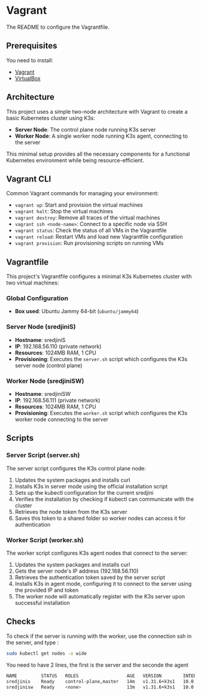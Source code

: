 # Vagrant

The README to configure the Vagrantfile.

## Prerequisites

You need to install:

- [Vagrant](https://developer.hashicorp.com/vagrant/install)
- [VirtualBox](https://www.virtualbox.org/wiki/Downloads)

## Architecture

This project uses a simple two-node architecture with Vagrant to create a basic Kubernetes cluster using K3s:

- **Server Node**: The control plane node running K3s server
- **Worker Node**: A single worker node running K3s agent, connecting to the server

This minimal setup provides all the necessary components for a functional Kubernetes environment while being resource-efficient.

## Vagrant CLI

Common Vagrant commands for managing your environment:

- `vagrant up`: Start and provision the virtual machines
- `vagrant halt`: Stop the virtual machines
- `vagrant destroy`: Remove all traces of the virtual machines
- `vagrant ssh <node-name>`: Connect to a specific node via SSH
- `vagrant status`: Check the status of all VMs in the Vagrantfile
- `vagrant reload`: Restart VMs and load new Vagrantfile configuration
- `vagrant provision`: Run provisioning scripts on running VMs

## Vagrantfile

This project's Vagrantfile configures a minimal K3s Kubernetes cluster with two virtual machines:

### Global Configuration

- **Box used**: Ubuntu Jammy 64-bit (`ubuntu/jammy64`)

### Server Node (sredjiniS)

- **Hostname**: sredjiniS
- **IP**: 192.168.56.110 (private network)
- **Resources**: 1024MB RAM, 1 CPU
- **Provisioning**: Executes the `server.sh` script which configures the K3s server node (control plane)

### Worker Node (sredjiniSW)

- **Hostname**: sredjiniSW
- **IP**: 192.168.56.111 (private network)
- **Resources**: 1024MB RAM, 1 CPU
- **Provisioning**: Executes the `worker.sh` script which configures the K3s worker node connecting to the server

## Scripts

### Server Script (server.sh)

The server script configures the K3s control plane node:

1. Updates the system packages and installs curl
2. Installs K3s in server mode using the official installation script
3. Sets up the kubectl configuration for the current sredjini
4. Verifies the installation by checking if kubectl can communicate with the cluster
5. Retrieves the node token from the K3s server
6. Saves this token to a shared folder so worker nodes can access it for authentication

### Worker Script (worker.sh)

The worker script configures K3s agent nodes that connect to the server:

1. Updates the system packages and installs curl
2. Gets the server node's IP address (192.168.56.110)
3. Retrieves the authentication token saved by the server script
4. Installs K3s in agent mode, configuring it to connect to the server using the provided IP and token
5. The worker node will automatically register with the K3s server upon successful installation

## Checks

To check if the server is running with the worker, use the connection ssh in the server, and type :

```sh
sudo kubectl get nodes -o wide
```

You need to have 2 lines, the first is the server and the seconde the agent

```sh
NAME         STATUS   ROLES                  AGE   VERSION        INTERNAL-IP   EXTERNAL-IP   OS-IMAGE             KERNEL-VERSION       CONTAINER-RUNTIME
sredjinis    Ready    control-plane,master   14m   v1.31.6+k3s1   10.0.2.15     <none>        Ubuntu 22.04.5 LTS   5.15.0-134-generic   containerd://2.0.2-k3s2
sredjinisw   Ready    <none>                 13m   v1.31.6+k3s1   10.0.2.15     <none>        Ubuntu 22.04.5 LTS   5.15.0-134-generic   containerd://2.0.2-k3s2
```
